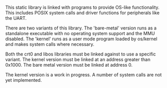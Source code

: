 This static library is linked with programs to provide OS-like functionality.
This includes POSIX system calls and driver functions for peripherals like the
UART.

There are two variants of this library. The 'bare-metal' version runs as a
standalone executable with no operating system support and the MMU disabled.
The 'kernel' runs as a user mode program loaded by os/kernel and makes system
calls where necessary.

Both the crt0 and libos libraries must be linked against to use a specific
variant. The kernel version must be linked at an address greater than 0x1000.
The bare metal version must be linked at address 0.

The kernel version is a work in progress. A number of system calls are not yet
implemented.
